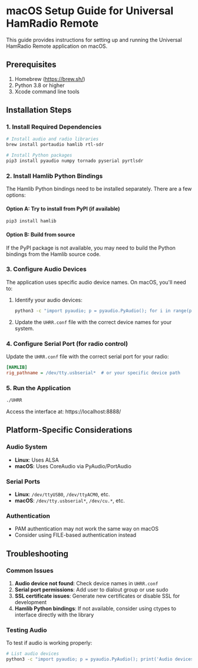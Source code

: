 # macOS Setup Guide for Universal HamRadio Remote

This guide provides instructions for setting up and running the Universal HamRadio Remote application on macOS.

## Prerequisites

1. Homebrew (https://brew.sh/)
2. Python 3.8 or higher
3. Xcode command line tools

## Installation Steps

### 1. Install Required Dependencies

```bash
# Install audio and radio libraries
brew install portaudio hamlib rtl-sdr

# Install Python packages
pip3 install pyaudio numpy tornado pyserial pyrtlsdr
```

### 2. Install Hamlib Python Bindings

The Hamlib Python bindings need to be installed separately. There are a few options:

#### Option A: Try to install from PyPI (if available)
```bash
pip3 install hamlib
```

#### Option B: Build from source
If the PyPI package is not available, you may need to build the Python bindings from the Hamlib source code.

### 3. Configure Audio Devices

The application uses specific audio device names. On macOS, you'll need to:

1. Identify your audio devices:
   ```bash
   python3 -c "import pyaudio; p = pyaudio.PyAudio(); for i in range(p.get_device_count()): dev = p.get_device_info_by_index(i); print(f'{i}: {dev['name']}')"
   ```

2. Update the `UHRR.conf` file with the correct device names for your system.

### 4. Configure Serial Port (for radio control)

Update the `UHRR.conf` file with the correct serial port for your radio:

```ini
[HAMLIB]
rig_pathname = /dev/tty.usbserial*  # or your specific device path
```

### 5. Run the Application

```bash
./UHRR
```

Access the interface at: https://localhost:8888/

## Platform-Specific Considerations

### Audio System
- **Linux**: Uses ALSA
- **macOS**: Uses CoreAudio via PyAudio/PortAudio

### Serial Ports
- **Linux**: `/dev/ttyUSB0`, `/dev/ttyACM0`, etc.
- **macOS**: `/dev/tty.usbserial*`, `/dev/cu.*`, etc.

### Authentication
- PAM authentication may not work the same way on macOS
- Consider using FILE-based authentication instead

## Troubleshooting

### Common Issues

1. **Audio device not found**: Check device names in `UHRR.conf`
2. **Serial port permissions**: Add user to dialout group or use sudo
3. **SSL certificate issues**: Generate new certificates or disable SSL for development
4. **Hamlib Python bindings**: If not available, consider using ctypes to interface directly with the library

### Testing Audio

To test if audio is working properly:

```bash
# List audio devices
python3 -c "import pyaudio; p = pyaudio.PyAudio(); print('Audio devices:'); [print(f'{i}: {p.get_device_info_by_index(i)['name']}') for i in range(p.get_device_count())]; p.terminate()"
```